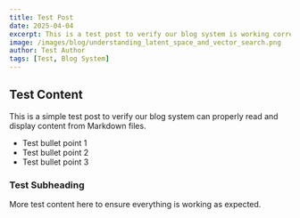 ```yaml
---
title: Test Post
date: 2025-04-04
excerpt: This is a test post to verify our blog system is working correctly
image: /images/blog/understanding_latent_space_and_vector_search.png
author: Test Author
tags: [Test, Blog System]
---
```


## Test Content

This is a simple test post to verify our blog system can properly read and display content from Markdown files.

- Test bullet point 1
- Test bullet point 2
- Test bullet point 3

### Test Subheading

More test content here to ensure everything is working as expected.
